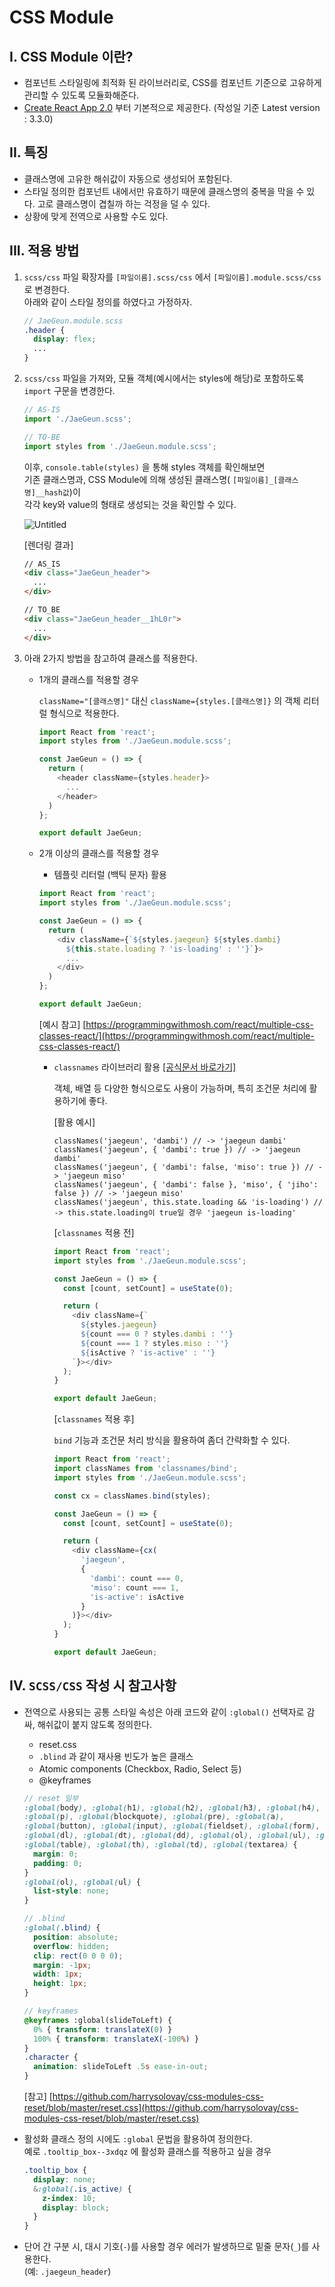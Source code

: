 # CSS Module
## I. CSS Module 이란?

- 컴포넌트 스타일링에 최적화 된 라이브러리로,
CSS를 컴포넌트 기준으로 고유하게 관리할 수 있도록 모듈화해준다.
- [Create React App 2.0](https://reactjs.org/blog/2018/10/01/create-react-app-v2.html) 부터 기본적으로 제공한다. (작성일 기준 Latest version : 3.3.0)

## II. 특징

- 클래스명에 고유한 해쉬값이 자동으로 생성되어 포함된다.
- 스타일 정의한 컴포넌트 내에서만 유효하기 때문에 클래스명의 중복을 막을 수 있다.
고로 클래스명이 겹칠까 하는 걱정을 덜 수 있다.
- 상황에 맞게 전역으로 사용할 수도 있다.

## III. 적용 방법

1. `scss/css` 파일 확장자를 `[파일이름].scss/css` 에서 `[파일이름].module.scss/css` 로 변경한다.  
아래와 같이 스타일 정의를 하였다고 가정하자.
    ```scss
    // JaeGeun.module.scss
    .header {
      display: flex;
      ...
    }
    ```
2. `scss/css` 파일을 가져와, 모듈 객체(예시에서는 styles에 해당)로 포함하도록 `import` 구문을 변경한다.
    ```typescript
    // AS-IS
    import './JaeGeun.scss';

    // TO-BE
    import styles from './JaeGeun.module.scss';
    ```

    이후, `console.table(styles)` 을 통해 styles 객체를 확인해보면  
    기존 클래스명과, CSS Module에 의해 생성된 클래스명( `[파일이름]_[클래스명]__hash값`)이  
    각각 key와 value의 형태로 생성되는 것을 확인할 수 있다.

    ![Untitled](https://user-images.githubusercontent.com/26413372/75600413-61f12300-5af2-11ea-9527-da432d3528be.png)

    [렌더링 결과]
    ```html
    // AS_IS
    <div class="JaeGeun_header">
      ...
    </div>
    ```
    
    ```html
    // TO_BE
    <div class="JaeGeun_header__1hL0r">
      ...
    </div>
    ```
3. 아래 2가지 방법을 참고하여 클래스를 적용한다.
    - 1개의 클래스를 적용할 경우

        `className="[클래스명]"` 대신 `className={styles.[클래스명]}` 의 객체 리터럴 형식으로 적용한다.
      ```typescript
      import React from 'react';
      import styles from './JaeGeun.module.scss';

      const JaeGeun = () => {
        return (
          <header className={styles.header}>
            ...
          </header>
        )
      };

      export default JaeGeun;
      ```
    - 2개 이상의 클래스를 적용할 경우
        - 템플릿 리터럴 (백틱 문자) 활용
        
        ```typescript
        import React from 'react';
        import styles from './JaeGeun.module.scss';

        const JaeGeun = () => {
          return (
            <div className={`${styles.jaegeun} ${styles.dambi}
              ${this.state.loading ? 'is-loading' : ''}`}>
              ...
            </div>
          )
        };

        export default JaeGeun;
        ```
        [예시 참고] [https://programmingwithmosh.com/react/multiple-css-classes-react/](https://programmingwithmosh.com/react/multiple-css-classes-react/)

        - `classnames` 라이브러리 활용 [[공식문서 바로가기]](https://github.com/JedWatson/classnames)

            객체, 배열 등 다양한 형식으로도 사용이 가능하며, 특히 조건문 처리에 활용하기에 좋다.

            [활용 예시]
            ```
            classNames('jaegeun', 'dambi') // -> 'jaegeun dambi'
            classNames('jaegeun', { 'dambi': true }) // -> 'jaegeun dambi'
            classNames('jaegeun', { 'dambi': false, 'miso': true }) // -> 'jaegeun miso'
            classNames('jaegeun', { 'dambi': false }, 'miso', { 'jiho': false }) // -> 'jaegeun miso'
            classNames('jaegeun', this.state.loading && 'is-loading') // -> this.state.loading이 true일 경우 'jaegeun is-loading'
            ```

            [`classnames` 적용 전]
            ```typescript
            import React from 'react';
            import styles from './JaeGeun.module.scss';

            const JaeGeun = () => {
              const [count, setCount] = useState(0);

              return (
                <div className={`
                  ${styles.jaegeun}
                  ${count === 0 ? styles.dambi : ''}
                  ${count === 1 ? styles.miso : ''}
                  ${isActive ? 'is-active' : ''}
                `}></div>
              );
            }

            export default JaeGeun;
            ```
            [`classnames` 적용 후]

            `bind` 기능과 조건문 처리 방식을 활용하여 좀더 간략화할 수 있다.
            ```typescript
            import React from 'react';
            import classNames from 'classnames/bind';
            import styles from './JaeGeun.module.scss';

            const cx = classNames.bind(styles);

            const JaeGeun = () => {
              const [count, setCount] = useState(0);

              return (
                <div className={cx(
                  'jaegeun',
                  {
                    'dambi': count === 0,
                    'miso': count === 1,
                    'is-active': isActive
                  }
                )}></div>
              );
            }

            export default JaeGeun;
            ```
## IV. `SCSS/CSS` 작성 시 참고사항

- 전역으로 사용되는 공통 스타일 속성은 아래 코드와 같이 `:global()` 선택자로 감싸, 해쉬값이 붙지 않도록 정의한다.
    - reset.css
    - `.blind` 과 같이 재사용 빈도가 높은 클래스
    - Atomic components (Checkbox, Radio, Select 등)
    - @keyframes  
      
    ```scss
    // reset 일부
    :global(body), :global(h1), :global(h2), :global(h3), :global(h4), :global(h5), :global(h6),
    :global(p), :global(blockquote), :global(pre), :global(a),
    :global(button), :global(input), :global(fieldset), :global(form), :global(legend),
    :global(dl), :global(dt), :global(dd), :global(ol), :global(ul), :global(li),
    :global(table), :global(th), :global(td), :global(textarea) {
      margin: 0;
      padding: 0;
    }
    :global(ol), :global(ul) {
      list-style: none;
    }

    // .blind
    :global(.blind) {
      position: absolute;
      overflow: hidden;
      clip: rect(0 0 0 0);
      margin: -1px;
      width: 1px;
      height: 1px;
    }

    // keyframes
    @keyframes :global(slideToLeft) {
      0% { transform: translateX(0) }
      100% { transform: translateX(-100%) }
    }
    .character {
      animation: slideToLeft .5s ease-in-out;
    }
    ```
    [참고] [https://github.com/harrysolovay/css-modules-css-reset/blob/master/reset.css](https://github.com/harrysolovay/css-modules-css-reset/blob/master/reset.css)

- 활성화 클래스 정의 시에도 `:global` 문법을 활용하여 정의한다.  
예로 `.tooltip_box--3xdqz` 에 활성화 클래스를 적용하고 싶을 경우
    ```scss
    .tooltip_box {
      display: none;
      &:global(.is_active) {
        z-index: 10;
        display: block;
      }
    }
    ```
- 단어 간 구분 시, 대시 기호(`-`)를 사용할 경우 에러가 발생하므로 밑줄 문자(`_`)를 사용한다.  
(예: `.jaegeun_header`)
